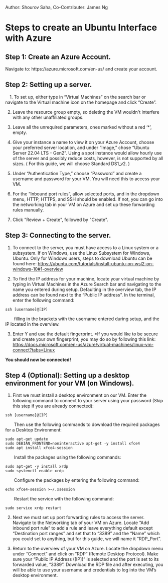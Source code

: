 Author: Shourov Saha,
Co-Contributer: James Ng
<h1>Steps to create an Ubuntu Interface with Azure</h1>
<h2>Step 1: Create an Azure Account.</h2>
Navigate to: https://azure.microsoft.com/en-us/ and create your account.

<h2>Step 2: Setting up a server.</h2>
&emsp;1. To set up, either type in “Virtual Machines” on the search bar or navigate to the Virtual machine icon on the homepage and click “Create”.

2. Leave the resource group empty, so deleting the VM wouldn't interfere with any other unaffiliated groups.

3. Leave all the unrequired parameters, ones marked without a red ‘*’, empty.

4. Give your instance a name to view it on your Azure Account, choose your preferred server location, and under “Image,” chose “Ubuntu Server 22.04 LTS - Gen2”.
Using a spot instance would allow hourly use of the server and possibly reduce costs, however, is not supported by all sizes.
( For this guide, we will choose Standard DS1_v2. ) 

5. Under “Authentication Type,” choose “Password” and create a username and password for your VM. You will need this to access your VM.

6. For the “Inbound port rules”, allow selected ports, and in the dropdown menu, HTTP, HTTPS, and SSH should be enabled. If not, you can go into the networking tab in your VM on Azure and set up these forwarding rules manually.

7. Click "Review + Create", followed by "Create".


<h2>Step 3: Connecting to the server.</h2>

1. To connect to the server, you must have access to a Linux system or a subsystem. If on Windows, use the Linux Subsystem for Windows, Ubuntu. 
Only for Windows users, steps to download Ubuntu can be found here: https://ubuntu.com/tutorials/install-ubuntu-on-wsl2-on-windows-10#1-overview

2. To find the IP address for your machine, locate your virtual machine by typing in Virtual Machines in the Azure Search bar and navigating to the name you entered during setup. Defaulting in the overview tab, the IP address can be found next to the “Public IP address”. In the terminal, enter the following command:
```
ssh [username]@[IP]
```
&emsp;&emsp;filling in the brackets with the username entered during setup, and the IP located in the overview.

3. Enter Y and use the default fingerprint.
*If you would like to be secure and create your own fingerprint, you may do so by following this link: https://docs.microsoft.com/en-us/azure/virtual-machines/linux-vm-connect?tabs=Linux

**You should now be connected!**


<h2>Step 4 (Optional): Setting up a desktop environment for your VM (on Windows).</h2>

1. First we must install a desktop environment on our VM.
Enter the following command to connect to your server using your password (Skip this step if you are already connected):
```
ssh [username]@[IP]
```
&emsp;&emsp;Then use the following commands to download the required packages for a Desktop Environment:
```
sudo apt-get update
sudo DEBIAN_FRONTEND=noninteractive apt-get -y install xfce4
sudo apt install xfce4-session
```
&emsp;&emsp;Install the packages using the following commands:
```
sudo apt-get -y install xrdp
sudo systemctl enable xrdp
```
&emsp;&emsp;Configure the packages by entering the following command:
```
echo xfce4-session >~/.xsession
```
&emsp;&emsp;Restart the service with the following command:
```
sudo service xrdp restart
```

2. Next we must set up port forwarding rules to access the server. Navigate to the Networking tab of your VM on Azure. Locate “Add inbound port rule” to add a rule and leave everything default except “Destination port ranges” and set that to “3389” and the “Name” which you could set to anything, but for this guide, we will name it “RDP_Port”. 

3. Return to the overview of your VM on Azure. Locate the dropdown menu under “Connect” and click on “RDP” (Remote Desktop Protocol). Make sure your “Public IP Address ([IP])” is selected and the port is set to its forwarded value, “3389”. Download the RDP file and after executing, you will be able to use your username and credentials to log into the VM’s desktop environment.
